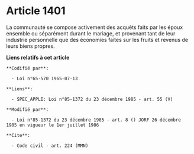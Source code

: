 # Article 1401

La communauté se compose activement des acquêts faits par les époux ensemble ou séparément durant le mariage, et provenant
tant de leur industrie personnelle que des économies faites sur les fruits et revenus de leurs biens propres.

**Liens relatifs à cet article**

	**Codifié par**:

	  - Loi n°65-570 1965-07-13

	**Liens**:

	  - SPEC_APPLI: Loi n°85-1372 du 23 décembre 1985 - art. 55 (V)

	**Modifié par**:

	  - Loi n°85-1372 du 23 décembre 1985 - art. 8 () JORF 26 décembre 1985 en vigueur le 1er juillet 1986

	**Cite**:

	  - Code civil - art. 224 (MMN)
